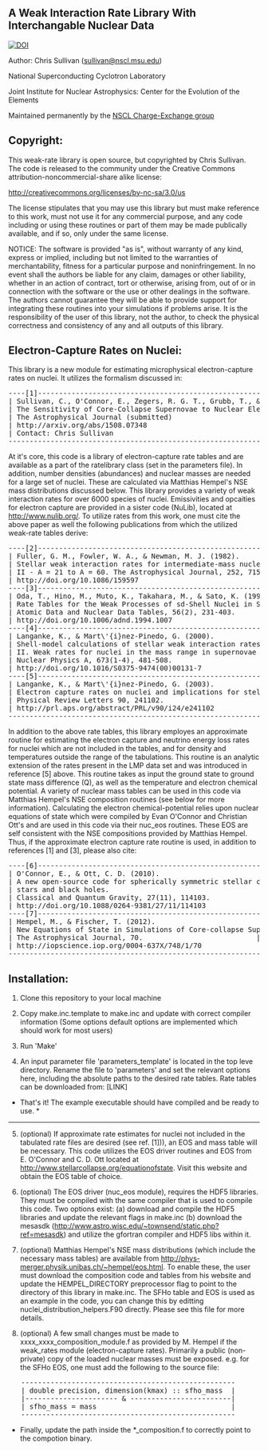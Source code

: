 A Weak Interaction Rate Library With Interchangable Nuclear Data
--

[![DOI](https://zenodo.org/badge/19229/csullivan/weakrates.svg)](https://zenodo.org/badge/latestdoi/19229/csullivan/weakrates)

Author: Chris Sullivan (sullivan@nscl.msu.edu)

National Superconducting Cyclotron Laboratory

Joint Institute for Nuclear Astrophysics:
Center for the Evolution of the Elements

Maintained permanently by the [NSCL Charge-Exchange group]

[NSCL Charge-Exchange group]: https://groups.nscl.msu.edu/charge_exchange/


Copyright:		    
----------
This weak-rate library is open source, but copyrighted by Chris Sullivan.
The code is released to the community under the
Creative Commons attribution-noncommercial-share alike license:

http://creativecommons.org/licenses/by-nc-sa/3.0/us

The license stipulates that you may use this library but must make reference to
this work, must not use it for any commercial purpose, and any code including or
using these routines or part of them may be made publically available,
and if so, only under the same license.

NOTICE: The software is provided "as is", without warranty of any kind,
express or implied, including but not limited to the warranties of
merchantability, fitness for a particular purpose and noninfringement.
In no event shall the authors be liable for any claim, damages or
other liability, whether in an action of contract, tort or otherwise,
arising from, out of or in connection with the software or the use or
other dealings in the software. The authors cannot guarantee they will
be able to provide support for integrating these routines into your simulations
if problems arise. It is the responsibility of the user of this library, not
the author, to check the physical correctness and consistency of any and all
outputs of this library.


Electron-Capture Rates on Nuclei:
---------------------------------

This library is a new module for estimating microphysical electron-capture rates on nuclei.
It utilizes the formalism discussed in:
<pre>
----[1]-----------------------------------------------------------------------------
| Sullivan, C., O'Connor, E., Zegers, R. G. T., Grubb, T., & Austin, S. M. (2015). |
| The Sensitivity of Core-Collapse Supernovae to Nuclear Electron Capture.         |
| The Astrophysical Journal (submitted)                                            |
| http://arxiv.org/abs/1508.07348                                                  |
| Contact: Chris Sullivan <sullivan@nscl.msu.edu>                                  |
------------------------------------------------------------------------------------
</pre>
At it's core, this code is a library of electron-capture rate tables and
are available as a part of the ratelibrary class (set in the parameters
file). In addition, number densities (abundances) and nuclear masses
are needed for a large set of nuclei. These are calculated via Matthias
Hempel's NSE mass distributions discussed below. This library provides
a variety of weak interaction rates for over 6000 species of nuclei. Emissivities
and opcaities for electron capture are provided in a sister code (NuLib), located
at http://www.nulib.org/. To utilize rates from this work, one must cite the above paper
as well the following publications from which the utilized weak-rate tables derive:
<pre>
----[2]-------------------------------------------------------------------------
| Fuller, G. M., Fowler, W. A., & Newman, M. J. (1982).                        |
| Stellar weak interaction rates for intermediate-mass nuclei.                 |
| II - A = 21 to A = 60. The Astrophysical Journal, 252, 715.                  |
| http://doi.org/10.1086/159597                                                |
----[3]-------------------------------------------------------------------------
| Oda, T., Hino, M., Muto, K., Takahara, M., & Sato, K. (1994).                |
| Rate Tables for the Weak Processes of sd-Shell Nuclei in Stellar Matter.     |
| Atomic Data and Nuclear Data Tables, 56(2), 231-403.                         |
| http://doi.org/10.1006/adnd.1994.1007                                        |
----[4]-------------------------------------------------------------------------
| Langanke, K., & Mart\'{i}nez-Pinedo, G. (2000).                              |
| Shell-model calculations of stellar weak interaction rates:                  |
| II. Weak rates for nuclei in the mass range in supernovae environments.      |
| Nuclear Physics A, 673(1-4), 481-508.                                        |
| http://doi.org/10.1016/S0375-9474(00)00131-7                                 |
----[5]-------------------------------------------------------------------------
| Langanke, K., & Mart\'{i}nez-Pinedo, G. (2003).                              |
| Electron capture rates on nuclei and implications for stellar core collapse. |
| Physical Review Letters 90, 241102.                                          |
| http://prl.aps.org/abstract/PRL/v90/i24/e241102                              |
--------------------------------------------------------------------------------
</pre>
In addition to the above rate tables, this library employes an approximate routine
for estimating the electron capture and neutrino energy loss rates for nuclei
which are not included in the tables, and for density and temperatures outside the
range of the tabulations. This routine is an analytic extension of the
rates present in the LMP data set and was introduced in reference [5] above.
This routine takes as input the ground state to ground state mass difference (Q),
as well as the temperature and electron chemical potential. A variety of nuclear
mass tables can be used in this code via Matthias Hempel's NSE composition routines
(see below for more information). Calculating the electron chemical-potential relies
upon nuclear equations of state which were compiled by 
Evan O'Connor and Christian Ott's and are used in this code via their nuc_eos routines.
These EOS are self consistent with the NSE compositions provided by Matthias Hempel.
Thus, if the approximate electron capture rate routine is used, in addition to
references [1] and [3], please also cite:
<pre>
----[6]-------------------------------------------------------------------------
| O'Connor, E., & Ott, C. D. (2010).					       |
| A new open-source code for spherically symmetric stellar collapse to neutron |
| stars and black holes.                                                       | 
| Classical and Quantum Gravity, 27(11), 114103.			       |	    
| http://doi.org/10.1088/0264-9381/27/11/114103                                | 
----[7]-------------------------------------------------------------------------
| Hempel, M., & Fischer, T. (2012).				               |
| New Equations of State in Simulations of Core-collapse Supernovae.           |
| The Astrophysical Journal, 70.					       |
| http://iopscience.iop.org/0004-637X/748/1/70                                 |
--------------------------------------------------------------------------------
</pre>
Installation:
-------------
1. Clone this repository to your local machine

2. Copy make.inc.template to make.inc and update with correct compiler information
   (Some options default options are implemented which should work for most users)
   
3. Run 'Make'

4. An input parameter file 'parameters_template' is located in the top leve directory.
   Rename the file to 'parameters' and set the relevant options here, including the
   absolute paths to the desired rate tables. Rate tables can be downloaded from:
   [LINK]

 *  That's it! The example executable should have compiled and be ready to use.  *

   ------------------
   
5. (optional) If approximate rate estimates for nuclei not included in the tabulated
   rate files are desired (see ref. [1])), an EOS and mass table will be necessary.
   This code utilizes the EOS driver routines and EOS from E. O'Connor and C. D. Ott
   located at http://www.stellarcollapse.org/equationofstate. Visit this website and
   obtain the EOS table of choice.
   
6. (optional) The EOS driver (nuc_eos module), requires the HDF5 libraries. They must be
   compiled with the same compiler that is used to compile this code. Two options exist:
   (a) download and compile the HDF5 libraries and update the relevant flags in make.inc
   (b) download the mesasdk (http://www.astro.wisc.edu/~townsend/static.php?ref=mesasdk)
   and utilize the gfortran compiler and HDF5 libs within it.
   
7. (optional) Matthias Hempel's NSE mass distributions (which include the necessary
   mass tables) are available from http://phys-merger.physik.unibas.ch/~hempel/eos.html.
   To enable these, the user must download the composition code and tables from his
   website and update the HEMPEL_DIRECTORY preprocessor flag to point to the directory
   of this library in make.inc. The SFHo table and EOS is used as an example in the
   code, you can change this by editting nuclei_distribution_helpers.F90 directly.
   Please see this file for more details.
   
8. (optional) A few small changes must be made to xxxx_xxxx_composition_module.f as
   provided by M. Hempel if the weak_rates module (electron-capture rates). Primarily
   a public (non-private) copy of the loaded nuclear masses must be exposed. e.g. for
   the SFHo EOS, one must add the following to the source file:
<pre>
   ---------------------------------------------------
   | double precision, dimension(kmax) :: sfho_mass  |
   |---------------------- & ------------------------|
   | sfho_mass = mass                                |
   ---------------------------------------------------
</pre>
   * Finally, update the path inside the *_composition.f to correctly point to the
   compotion binary.
